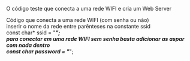 O código teste que conecta a uma rede WIFI e cria um Web Server              

Código que conecta a uma rede WIFI (com senha ou não)              
 inserir o nome da rede entre parênteses na constante ssid            
const char* ssid = "**********";                   
para conectar em uma rede WIFI sem senha basta adicionar as aspar com nada dentro               
const char* password = "*********";                         
